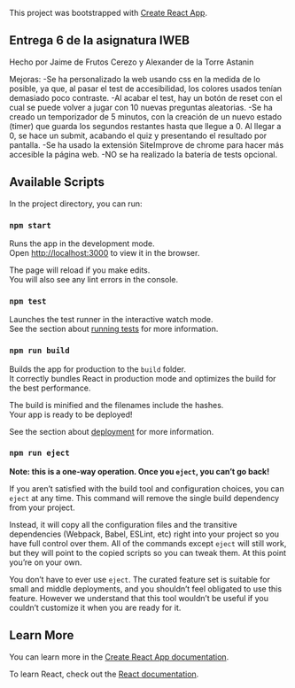 This project was bootstrapped with [Create React App](https://github.com/facebook/create-react-app).

## Entrega 6 de la asignatura IWEB
Hecho por Jaime de Frutos Cerezo y Alexander de la Torre Astanin

Mejoras:
-Se ha personalizado la web usando css en la medida de lo posible, ya que, al pasar el test de accesibilidad, los colores usados tenían demasiado poco contraste.
-Al acabar el test, hay un botón de reset con el cual se puede volver a jugar con 10 nuevas preguntas aleatorias.
-Se ha creado un temporizador de 5 minutos, con la creación de un nuevo estado (timer) que guarda los segundos restantes hasta que llegue a 0. Al llegar a 0, se hace un submit, acabando el quiz y presentando el resultado por pantalla.
-Se ha usado la extensión SiteImprove de chrome para hacer más accesible la página web.
-NO se ha realizado la batería de tests opcional.

## Available Scripts

In the project directory, you can run:

### `npm start`

Runs the app in the development mode.<br>
Open [http://localhost:3000](http://localhost:3000) to view it in the browser.

The page will reload if you make edits.<br>
You will also see any lint errors in the console.

### `npm test`

Launches the test runner in the interactive watch mode.<br>
See the section about [running tests](https://facebook.github.io/create-react-app/docs/running-tests) for more information.

### `npm run build`

Builds the app for production to the `build` folder.<br>
It correctly bundles React in production mode and optimizes the build for the best performance.

The build is minified and the filenames include the hashes.<br>
Your app is ready to be deployed!

See the section about [deployment](https://facebook.github.io/create-react-app/docs/deployment) for more information.

### `npm run eject`

**Note: this is a one-way operation. Once you `eject`, you can’t go back!**

If you aren’t satisfied with the build tool and configuration choices, you can `eject` at any time. This command will remove the single build dependency from your project.

Instead, it will copy all the configuration files and the transitive dependencies (Webpack, Babel, ESLint, etc) right into your project so you have full control over them. All of the commands except `eject` will still work, but they will point to the copied scripts so you can tweak them. At this point you’re on your own.

You don’t have to ever use `eject`. The curated feature set is suitable for small and middle deployments, and you shouldn’t feel obligated to use this feature. However we understand that this tool wouldn’t be useful if you couldn’t customize it when you are ready for it.

## Learn More

You can learn more in the [Create React App documentation](https://facebook.github.io/create-react-app/docs/getting-started).

To learn React, check out the [React documentation](https://reactjs.org/).
